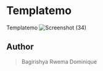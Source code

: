 # Templatemo
Templatemo
![Screenshot (34)](https://user-images.githubusercontent.com/52289151/162269401-ff285ed3-febb-4cc2-965e-faf971a620f0.png)

## Author
>Bagirishya Rwema Dominique
